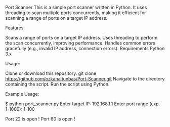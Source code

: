 Port Scanner
This is a simple port scanner written in Python. It uses threading to scan multiple ports concurrently, making it efficient for scanning a range of ports on a target IP address.

Features:

Scans a range of ports on a target IP address.
Uses threading to perform the scan concurrently, improving performance.
Handles common errors gracefully (e.g., invalid IP address, connection errors).
Requirements
Python 3.x

Usage:

Clone or download this repository.
git clone https://github.com/ozkanaltunbas/Port-Scanner.git
Navigate to the directory containing the script.
Run the script using Python.

Example Usage:

$ python port_scanner.py
Enter target IP: 192.168.1.1
Enter port range (exp. 1-1000): 1-100

Port 22 is open !
Port 80 is open !
